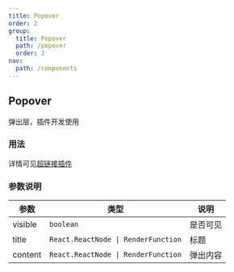```yaml
---
title: Popover
order: 2
group:
  title: Popover
  path: /popover
  order: 3
nav:
  path: /components
---
```


## Popover

弹出层，插件开发使用

### 用法

详情可见[超链接插件](https://github.com/rojer95/dslate/blob/d299d7a356c60bf5338cf74c2c11ecf79623f657/packages/plugin/src/plugins/link.tsx#L68-L103)

### 参数说明

| 参数    | 类型                                | 说明     |
| ------- | ----------------------------------- | -------- |
| visible | `boolean`                           | 是否可见 |
| title   | `React.ReactNode \| RenderFunction` | 标题     |
| content | `React.ReactNode \| RenderFunction` | 弹出内容 |
